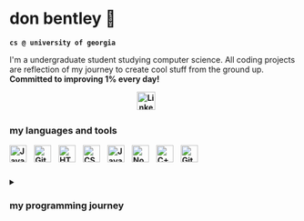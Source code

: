 # don bentley 🍎 

**`cs @ university of georgia`**

I'm a undergraduate student studying computer science. All coding projects are reflection of my journey to create cool stuff from the ground up. 
<b>Committed to improving 1% every day!<b>

<!-- Social icons section -->
<p align="center">
  <a href="https://www.linkedin.com/in/don-bentley/"><img width="32px" alt="LinkedIn" title="LinkedIn" src="https://i.imgur.com/yRpa1dQ.png"/></a>
  &#8287;&#8287;&#8287;&#8287;&#8287;
</p>


### my languages and tools
<img align="left" alt="Java" width="30px" style="padding-right:10px;" src="https://cdn.jsdelivr.net/gh/devicons/devicon/icons/java/java-original.svg"/>
<img align="left" alt="Git" width="30px" style="padding-right:10px;" src="https://cdn.jsdelivr.net/gh/devicons/devicon/icons/git/git-original.svg" />
<img align="left" alt="HTML" width="30px" style="padding-right:10px;" src="https://cdn.jsdelivr.net/gh/devicons/devicon/icons/html5/html5-plain.svg" />
<img align="left" alt="CSS" width="30px" style="padding-right:10px;" src="https://cdn.jsdelivr.net/gh/devicons/devicon/icons/css3/css3-plain.svg" />
<img align="left" alt="JavaScript" width="30px" style="padding-right:10px;" src="https://cdn.jsdelivr.net/gh/devicons/devicon/icons/javascript/javascript-plain.svg" />
<img align="left" alt="NodeJS" width="30px" style="padding-right:10px;" src="https://cdn.jsdelivr.net/gh/devicons/devicon/icons/nodejs/nodejs-original.svg" />
<img align="left" alt="C++" width="30px" style="padding-right:10px;" src="https://cdn.jsdelivr.net/gh/devicons/devicon/icons/cplusplus/cplusplus-line.svg" />
<img align="left" alt="GitHub" width="30px" style="padding-right:10px;" src="https://cdn.jsdelivr.net/gh/devicons/devicon/icons/github/github-original.svg" />
<br />

#
<details>
 <summary><h3>my programming journey</h3></summary>
   I started my coding journey as a naive computer science student with a passion to learn everything I could about programming -code, java, math. I acquired skills in Java during my freshman year and refined them with my knowledge of the tools present in JavaFX libraries while attempting to make simple games. After learning basic OOP principles, during my sophomore year I learned HTML, CSS, and JavaScript basics in pursuit of making something tangible. At the same time I improved my skills while providing private tutoring to underclassmen over Java principles. This year I have started working with React in efforts to bring responsive web design to the applications I was already creating. 
